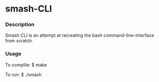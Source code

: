 # smash-CLI
### Description 
Smash CLI is an attempt at recreating the bash command-line-interface from scratch.

### Usage
To complile:
$ make

To run:
$ ./smash
